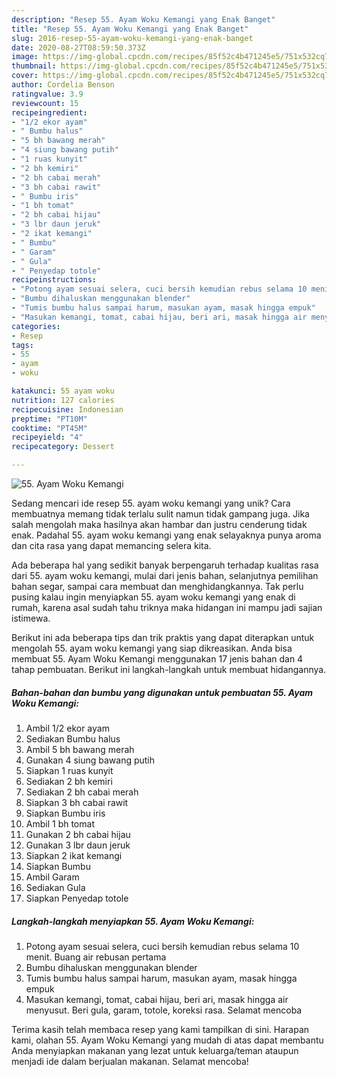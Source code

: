 ```yaml
---
description: "Resep 55. Ayam Woku Kemangi yang Enak Banget"
title: "Resep 55. Ayam Woku Kemangi yang Enak Banget"
slug: 2016-resep-55-ayam-woku-kemangi-yang-enak-banget
date: 2020-08-27T08:59:50.373Z
image: https://img-global.cpcdn.com/recipes/85f52c4b471245e5/751x532cq70/55-ayam-woku-kemangi-foto-resep-utama.jpg
thumbnail: https://img-global.cpcdn.com/recipes/85f52c4b471245e5/751x532cq70/55-ayam-woku-kemangi-foto-resep-utama.jpg
cover: https://img-global.cpcdn.com/recipes/85f52c4b471245e5/751x532cq70/55-ayam-woku-kemangi-foto-resep-utama.jpg
author: Cordelia Benson
ratingvalue: 3.9
reviewcount: 15
recipeingredient:
- "1/2 ekor ayam"
- " Bumbu halus"
- "5 bh bawang merah"
- "4 siung bawang putih"
- "1 ruas kunyit"
- "2 bh kemiri"
- "2 bh cabai merah"
- "3 bh cabai rawit"
- " Bumbu iris"
- "1 bh tomat"
- "2 bh cabai hijau"
- "3 lbr daun jeruk"
- "2 ikat kemangi"
- " Bumbu"
- " Garam"
- " Gula"
- " Penyedap totole"
recipeinstructions:
- "Potong ayam sesuai selera, cuci bersih kemudian rebus selama 10 menit. Buang air rebusan pertama"
- "Bumbu dihaluskan menggunakan blender"
- "Tumis bumbu halus sampai harum, masukan ayam, masak hingga empuk"
- "Masukan kemangi, tomat, cabai hijau, beri ari, masak hingga air menyusut. Beri gula, garam, totole, koreksi rasa. Selamat mencoba"
categories:
- Resep
tags:
- 55
- ayam
- woku

katakunci: 55 ayam woku 
nutrition: 127 calories
recipecuisine: Indonesian
preptime: "PT10M"
cooktime: "PT45M"
recipeyield: "4"
recipecategory: Dessert

---
```



![55. Ayam Woku Kemangi](https://img-global.cpcdn.com/recipes/85f52c4b471245e5/751x532cq70/55-ayam-woku-kemangi-foto-resep-utama.jpg)

Sedang mencari ide resep 55. ayam woku kemangi yang unik? Cara membuatnya memang tidak terlalu sulit namun tidak gampang juga. Jika salah mengolah maka hasilnya akan hambar dan justru cenderung tidak enak. Padahal 55. ayam woku kemangi yang enak selayaknya punya aroma dan cita rasa yang dapat memancing selera kita.

Ada beberapa hal yang sedikit banyak berpengaruh terhadap kualitas rasa dari 55. ayam woku kemangi, mulai dari jenis bahan, selanjutnya pemilihan bahan segar, sampai cara membuat dan menghidangkannya. Tak perlu pusing kalau ingin menyiapkan 55. ayam woku kemangi yang enak di rumah, karena asal sudah tahu triknya maka hidangan ini mampu jadi sajian istimewa.




Berikut ini ada beberapa tips dan trik praktis yang dapat diterapkan untuk mengolah 55. ayam woku kemangi yang siap dikreasikan. Anda bisa membuat 55. Ayam Woku Kemangi menggunakan 17 jenis bahan dan 4 tahap pembuatan. Berikut ini langkah-langkah untuk membuat hidangannya.

<!--inarticleads1-->

##### Bahan-bahan dan bumbu yang digunakan untuk pembuatan 55. Ayam Woku Kemangi:

1. Ambil 1/2 ekor ayam
1. Sediakan  Bumbu halus
1. Ambil 5 bh bawang merah
1. Gunakan 4 siung bawang putih
1. Siapkan 1 ruas kunyit
1. Sediakan 2 bh kemiri
1. Sediakan 2 bh cabai merah
1. Siapkan 3 bh cabai rawit
1. Siapkan  Bumbu iris
1. Ambil 1 bh tomat
1. Gunakan 2 bh cabai hijau
1. Gunakan 3 lbr daun jeruk
1. Siapkan 2 ikat kemangi
1. Siapkan  Bumbu
1. Ambil  Garam
1. Sediakan  Gula
1. Siapkan  Penyedap totole




<!--inarticleads2-->

##### Langkah-langkah menyiapkan 55. Ayam Woku Kemangi:

1. Potong ayam sesuai selera, cuci bersih kemudian rebus selama 10 menit. Buang air rebusan pertama
1. Bumbu dihaluskan menggunakan blender
1. Tumis bumbu halus sampai harum, masukan ayam, masak hingga empuk
1. Masukan kemangi, tomat, cabai hijau, beri ari, masak hingga air menyusut. Beri gula, garam, totole, koreksi rasa. Selamat mencoba




Terima kasih telah membaca resep yang kami tampilkan di sini. Harapan kami, olahan 55. Ayam Woku Kemangi yang mudah di atas dapat membantu Anda menyiapkan makanan yang lezat untuk keluarga/teman ataupun menjadi ide dalam berjualan makanan. Selamat mencoba!
